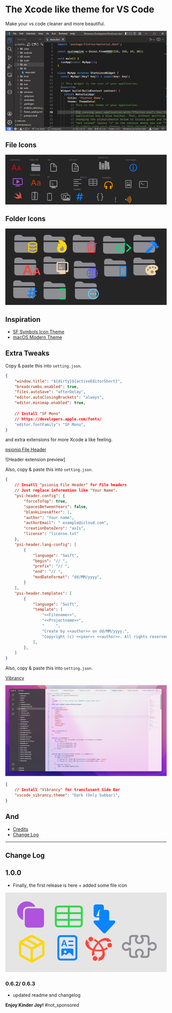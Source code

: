 # The Xcode like theme for VS Code

Make your vs code cleaner and more beautiful.

![first screenshot](assets/Screenshot-1.png)

## File Icons

![File Icon preview](assets/Screenshot-4.png)

## Folder Icons

![folder Icon preview](assets/Screenshot-2.png)

## Inspiration

* [SF Symbols Icon Theme](https://marketplace.visualstudio.com/items?itemName=j-f1.sf-symbols)
* [macOS Modern Theme](https://marketplace.visualstudio.com/items?itemName=davidbwaters.macos-modern-theme)

## Extra Tweaks

Copy & paste this into `setting.json`.

```json
{
    "window.title": "${dirty}${activeEditorShort}",
    "breadcrumbs.enabled": true,
    "files.autoSave": "afterDelay",
    "editor.autoClosingBrackets": "always",
    "editor.minimap.enabled": true,

    // Install "SF Mono" 
    // https://developers.apple.com/fonts/
    "editor.fontFamily": "SF Mono",
}
```

and extra extensions for more Xcode a like feeling.

[psioniq File Header](https://marketplace.visualstudio.com/items?itemName=psioniq.psi-header)

![Header extension preview]

Also, copy & paste this into `setting.json`.

```json
{
    // Insatll "psioniq File Header" for File headers
    // Just replace information like "Your Name".
    "psi-header.config": {
        "forceToTop": true,
        "spacesBetweenYears": false,
        "blankLinesAfter": 1,
        "author": "Your name",
        "authorEmail": " example@icloud.com",
        "creationDateZero": "asIs",
        "license": "license.txt"
    },
    "psi-header.lang-config": [
        {
            "language": "Swift",
            "begin": "// ",
            "prefix": "// ",
            "end": "// ",
            "modDateFormat": "dd/MM/yyyy",
        }
    ],
    "psi-header.templates": [
        {
            "language": "Swift",
            "template": [
                "<<Filename>>",
                "<<Projectname>>",
                "     ",
                "Create by <<author>> on dd/MM/yyyy.",
                "Copyright (c) <<year>> <<author>>. All rights reserved."
            ],
        },
    ]
}
```

Also, copy & paste this into `setting.json`.

[Vibrancy](https://marketplace.visualstudio.com/items?itemName=eyhn.vscode-vibrancy)

![vibrancy extension preview](https://github.com/illixion/vscode-vibrancy-continued/blob/master/theme-noir-et-blanc.jpg?raw=true)

```json
{
    // Install "Vibrancy" for tranclusent Side Bar
    "vscode_vibrancy.theme": "Dark (Only Subbar)",
}
```

## And

* [Credits](credits.md)
* [Change Log](CHANGELOG.md)

---

## Change Log

## 1.0.0

* Finally, the first release is here + added some file icon

![Icons preview](assets/Screenshot-5.png)

### 0.6.2/ 0.6.3

* updated readme and changelog

**Enjoy Kinder Joy!** #not_sponsored

